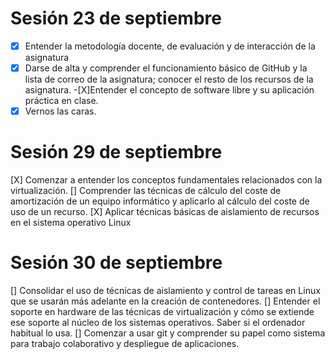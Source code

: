 Sesión 23 de septiembre
============================

-[X]  Entender la metodología docente, de evaluación y de interacción de la asignatura
-[X] Darse de alta y comprender el funcionamiento básico de GitHub y la lista de correo de la asignatura; conocer el resto de los recursos de la asignatura.
-[X]Entender el concepto de software libre y su aplicación práctica en clase.
-[X] Vernos las caras.

Sesión 29 de septiembre
=========================
[X] Comenzar a entender los conceptos fundamentales relacionados con la virtualización.
[] Comprender las técnicas de cálculo del coste de amortización de un equipo informático y aplicarlo al cálculo del coste de uso de un recurso.
[X] Aplicar técnicas básicas de aislamiento de recursos en el sistema operativo Linux

Sesión 30 de septiembre
=========================
[] Consolidar el uso de técnicas de aislamiento y control de tareas en Linux que se usarán más adelante en la creación de contenedores.
[] Entender el soporte en hardware de las técnicas de virtualización y cómo se extiende ese soporte al núcleo de los sistemas operativos. Saber si el ordenador habitual lo usa.
[] Comenzar a usar git y comprender su papel como sistema para trabajo colaborativo y despliegue de aplicaciones.
